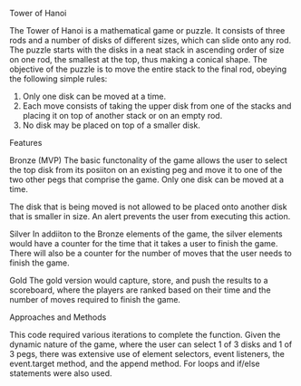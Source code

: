 Tower of Hanoi

The Tower of Hanoi is a mathematical game or puzzle. It consists of three rods and a number of disks of different sizes, which can slide onto any rod. The puzzle starts with the disks in a neat stack in ascending order of size on one rod, the smallest at the top, thus making a conical shape. The objective of the puzzle is to move the entire stack to the final rod, obeying the following simple rules:
1. Only one disk can be moved at a time.
2. Each move consists of taking the upper disk from one of the stacks and placing it on top of another stack or on an empty rod.
3. No disk may be placed on top of a smaller disk.


Features

Bronze (MVP)
The basic functonality of the game allows the user to select the top disk from its posiiton on an existing peg and move it to one of the two other pegs that comprise the game.  Only one disk can be moved at a time.

The disk that is being moved is not allowed to be placed onto another disk that is smaller in size. An alert prevents the user from executing this action.

Silver 
In addiiton to the Bronze elements of the game, the silver elements would have a counter for the time that it takes a user to finish the game. There will also be a counter for the number of moves that the user needs to finish the game.

Gold
The gold version would capture, store, and push the results to a scoreboard, where the players are ranked based on their time and the number of moves required to finish the game.  


Approaches and Methods

This code required various iterations to complete the function.  Given the dynamic nature of the game, where the user can select 1 of 3 disks and 1 of 3 pegs, there was extensive use of element selectors, event listeners, the event.target method, and the append method.  For loops and if/else statements were also used.  
